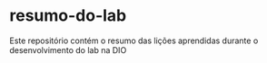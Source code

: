 # resumo-do-lab
 Este repositório contém o resumo das lições aprendidas durante o desenvolvimento do lab na DIO
